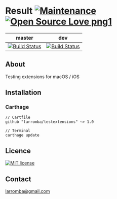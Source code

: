 # Result [![Maintenance](https://img.shields.io/badge/Maintained%3F-yes-green.svg)](https://GitHub.com/Naereen/StrapDown.js/graphs/commit-activity) [![Open Source Love png1](https://badges.frapsoft.com/os/v1/open-source.png?v=103)](https://github.com/ellerbrock/open-source-badges/)

| master  | dev |
| ------------- | ------------- |
| [![Build Status](https://travis-ci.com/larromba/TestExtensions.svg?branch=master)](https://travis-ci.com/larromba/testextensions) | [![Build Status](https://travis-ci.com/larromba/TestExtensions.svg?branch=dev)](https://travis-ci.com/larromba/testextensions) |

## About
Testing extensions for macOS / iOS

## Installation

### Carthage

```
// Cartfile
github "larromba/testextensions" ~> 1.0
```

```
// Terminal
carthage update
```

## Licence
[![MIT license](https://img.shields.io/badge/License-MIT-blue.svg)](https://lbesson.mit-license.org/)

## Contact
larromba@gmail.com

